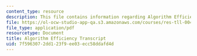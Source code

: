 ```yaml
---
content_type: resource
description: This file contains information regarding Algorithm Efficiency.
file: https://ol-ocw-studio-app-qa.s3.amazonaws.com/courses/res-tll-004-stem-concept-videos-fall-2013/7f5963072dd123f9ee03ecc58ddafd4d_MITRES_TLL-004F13_AlgoEff.pdf
file_type: application/pdf
resourcetype: Document
title: Algorithm Efficiency Transcript
uid: 7f596307-2dd1-23f9-ee03-ecc58ddafd4d
---
```

